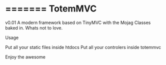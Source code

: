 =======
TotemMVC
========
v0.01
A modern framework based on TinyMVC with the Mojag Classes baked in.  Whats not to love.

Usage

Put all your static files inside htdocs
Put all your controlers inside totemmvc

Enjoy the awesome

